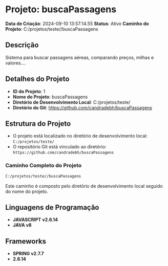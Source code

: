 # Projeto: buscaPassagens

**Data de Criação**: 2024-09-10 13:57:14.55
**Status**: Ativo
**Caminho do Projeto**: C:/projetos/teste//buscaPassagens

## Descrição

Sistema para buscar passagens aéreas, comparando preços, milhas e valores....

## Detalhes do Projeto

- **ID do Projeto**: 1
- **Nome do Projeto**: buscaPassagens
- **Diretório de Desenvolvimento Local**: C:/projetos/teste/
- **Diretório do Git**: https://github.com/candradebh/buscaPassagens

## Estrutura do Projeto

- O projeto está localizado no diretório de desenvolvimento local: `C:/projetos/teste/`
- O repositório Git está vinculado ao diretório: `https://github.com/candradebh/buscaPassagens`

### Caminho Completo do Projeto

```bash
C:/projetos/teste//buscaPassagens
```

Este caminho é composto pelo diretório de desenvolvimento local seguido do nome do projeto.
## Linguagens de Programação

- **JAVASCRIPT v2.6.14** 
- **JAVA v8** 

## Frameworks

- **SPRING v2.7.7**
- **2.6.14**

